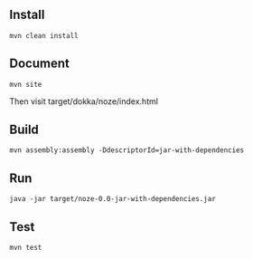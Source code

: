 
## Install

	mvn clean install

## Document
	
	mvn site

Then visit target/dokka/noze/index.html

## Build

	mvn assembly:assembly -DdescriptorId=jar-with-dependencies

## Run

	java -jar target/noze-0.0-jar-with-dependencies.jar

## Test

	mvn test

